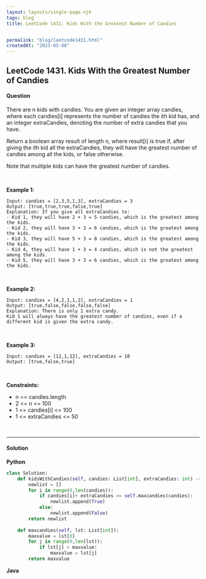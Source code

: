 ```yaml
---
layout: layouts/single-page.njk
tags: blog
title: LeetCode 1431. Kids With the Greatest Number of Candies


permalink: "blog/leetcode1431.html"
createdAt: "2023-05-08"
---
```


## LeetCode 1431. Kids With the Greatest Number of Candies


#### Question
There are n kids with candies. You are given an integer array candies, where each candies[i] represents the number of candies the ith kid has, and an integer extraCandies, denoting the number of extra candies that you have.

Return a boolean array result of length n, where result[i] is true if, after giving the ith kid all the extraCandies, they will have the greatest number of candies among all the kids, or false otherwise.

Note that multiple kids can have the greatest number of candies.

<p>&nbsp;</p>

**Example 1:**

    Input: candies = [2,3,5,1,3], extraCandies = 3
    Output: [true,true,true,false,true] 
    Explanation: If you give all extraCandies to:
    - Kid 1, they will have 2 + 3 = 5 candies, which is the greatest among the kids.
    - Kid 2, they will have 3 + 3 = 6 candies, which is the greatest among the kids.
    - Kid 3, they will have 5 + 3 = 8 candies, which is the greatest among the kids.
    - Kid 4, they will have 1 + 3 = 4 candies, which is not the greatest among the kids.
    - Kid 5, they will have 3 + 3 = 6 candies, which is the greatest among the kids.

<p>&nbsp;</p>

**Example 2:**

    Input: candies = [4,2,1,1,2], extraCandies = 1
    Output: [true,false,false,false,false] 
    Explanation: There is only 1 extra candy.
    Kid 1 will always have the greatest number of candies, even if a different kid is given the extra candy.

<p>&nbsp;</p>

**Example 3:**

    Input: candies = [12,1,12], extraCandies = 10
    Output: [true,false,true]

<p>&nbsp;</p>


**Constraints:**


* n == candies.length
* 2 <= n <= 100
* 1 <= candies[i] <= 100
* 1 <= extraCandies <= 50




<p>&nbsp;</p>

---
  

#### Solution
**Python**
```Python
class Solution:
    def kidsWithCandies(self, candies: List[int], extraCandies: int) -> List[bool]:
        newlist = []
        for i in range(0,len(candies)):
            if candies[i]+ extraCandies >= self.maxcandies(candies):
                newlist.append(True)
            else:
                newlist.append(False)
        return newlist
        
    def maxcandies(self, lst: List[int]):
        maxvalue = lst[0]
        for j in range(0,len(lst)):
            if lst[j] > maxvalue:
                maxvalue = lst[j]
        return maxvalue
```

**Java**